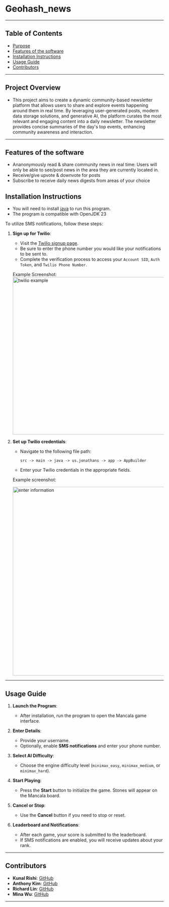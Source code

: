 # Geohash_news

---

## Table of Contents
- [Purpose](#purpose)
- [Features of the software](#Features-of-the-software)
- [Installation Instructions](#installation-instructions)
- [Usage Guide](#usage-guide)
- [Contributors](#contributors)

---

## Project Overview
- This project aims to create a dynamic community-based newsletter platform that allows users to share and explore events happening around them in real time. By leveraging user-generated posts, modern data storage solutions, and generative AI, the platform curates the most relevant and engaging content into a daily newsletter. The newsletter provides concise summaries of the day's top events, enhancing community awareness and interaction.

---

## Features of the software
- Ananonymously read & share community news in real time: Users will only be able to see/post news in the area they are currently located in. 
- Receive/give upvote & downvote for posts
- Subscribe to receive daily news digests from areas of your choice

## Installation Instructions

- You will need to install [java](https://www.jetbrains.com/idea/download/?section=mac) to run this program. 
- The program is compatible with OpenJDK 23


To utilize SMS notifications, follow these steps:

1. **Sign up for Twilio**:
    - Visit the [Twilio signup page](https://login.twilio.com/u/signup?state=hKFo2SBqVGtXWkJ3WktFLWlTT3RjRTdDc2ozWDByXy1ES3B2cKFur3VuaXZlcnNhbC1sb2dpbqN0aWTZIDNTcWdTSjlHWUlDb0VPWnN6SmY3NVpzQndMNV9NaGI2o2NpZNkgTW05M1lTTDVSclpmNzdobUlKZFI3QktZYjZPOXV1cks).
    - Be sure to enter the phone number you would like your notifications to be sent to.
    - Complete the verification process to access your `Account SID`, `Auth Token`, and `Twilio Phone Number`.

   Example Screenshot:
    <img src="images_used_for_readme/img_2.png" alt="twilio example" width="500"/>

2. **Set up Twilio credentials**:
    - Navigate to the following file path:
      ```plaintext
      src -> main -> java -> us.jonathans -> app -> AppBuilder
      ```
    - Enter your Twilio credentials in the appropriate fields.

   Example screenshot:

   <img src="images_used_for_readme/img_1.png" alt="enter information" width="600"/>

---

## Usage Guide

1. **Launch the Program**:
    - After installation, run the program to open the Mancala game interface.

2. **Enter Details**:
    - Provide your username.
    - Optionally, enable **SMS notifications** and enter your phone number.

3. **Select AI Difficulty**:
    - Choose the engine difficulty level (`minimax_easy`, `minimax_medium`, or `minimax_hard`).

4. **Start Playing**:
    - Press the **Start** button to initialize the game. Stones will appear on the Mancala board.

5. **Cancel or Stop**:
    - Use the **Cancel** button if you need to stop or reset.

6. **Leaderboard and Notifications**:
    - After each game, your score is submitted to the leaderboard.
    - If SMS notifications are enabled, you will receive updates about your rank.

---

## Contributors
- **Kunal Rishi**: [GitHub](https://github.com/plumedeneko)
- **Anthony Kim**: [GitHub](https://github.com/antmskim)
- **Richard Lin**: [GitHub](https://github.com/richardrLin)
- **Mina Wu**: [GitHub](https://github.com/MW0808)

---

